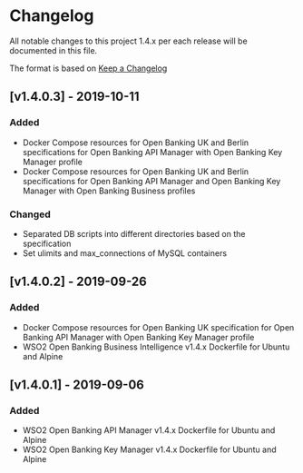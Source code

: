 # Changelog
All notable changes to this project 1.4.x per each release will be documented in this file.

The format is based on [Keep a Changelog](https://keepachangelog.com/en/1.0.0/)

## [v1.4.0.3] - 2019-10-11

### Added
- Docker Compose resources for Open Banking UK and Berlin specifications for Open Banking API Manager with Open Banking Key Manager profile
- Docker Compose resources for Open Banking UK and Berlin specifications for Open Banking API Manager and Open Banking Key Manager with Open Banking Business profiles

### Changed
- Separated DB scripts into different directories based on the specification
- Set ulimits and max_connections of MySQL containers

## [v1.4.0.2] - 2019-09-26

### Added
- Docker Compose resources for Open Banking UK specification for Open Banking API Manager with Open Banking Key Manager profile
- WSO2 Open Banking Business Intelligence v1.4.x Dockerfile for Ubuntu and Alpine

## [v1.4.0.1] - 2019-09-06

### Added
- WSO2 Open Banking API Manager v1.4.x Dockerfile for Ubuntu and Alpine
- WSO2 Open Banking Key Manager v1.4.x Dockerfile for Ubuntu and Alpine
